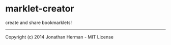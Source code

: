 marklet-creator
===============

create and share bookmarklets!

___

Copyright (c) 2014 Jonathan Herman - MIT License
